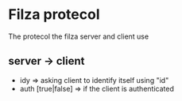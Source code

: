 # Filza protecol
The protecol the filza server and client use

## server -> client
* idy => asking client to identify itself using "id"
* auth \[true|false\] => if the client is authenticated 